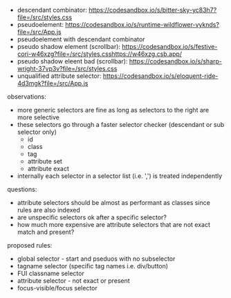 - descendant combinator: https://codesandbox.io/s/bitter-sky-yc83h7?file=/src/styles.css
 - pseudoelement: https://codesandbox.io/s/runtime-wildflower-vyknds?file=/src/App.js
 - pseudoelement with descendant combinator
 - pseudo shadow element (scrollbar): https://codesandbox.io/s/festive-cori-w46xzg?file=/src/styles.csshttps://w46xzg.csb.app/
 - pseudo shadow eleent bad (scrollbar): https://codesandbox.io/s/sharp-wright-37vp3v?file=/src/styles.css
 - unqualified attribute selector: https://codesandbox.io/s/eloquent-ride-4d3mgk?file=/src/App.js

 observations:
 * more generic selectors are fine as long as selectors to the right are more selective
 * these selectors go through a faster selector checker (descendant or sub selector only)
   * id
   * class
   * tag
   * attribute set
   * attribute exact
* internally each selector in a selector list (i.e. ',') is treated independently


questions:
* attribute selectors should be almost as performant as classes since rules are also indexed
* are unspecific selectors ok after a specific selector?
* how much more expensive are attribute selectors that are not exact match and present?

proposed rules:
* global selector - start and pseduos with no subselector
* tagname selector (specific tag names i.e. div/button)
* FUI classname selector
* attribute selector - not exact or present
* focus-visible/focus selector